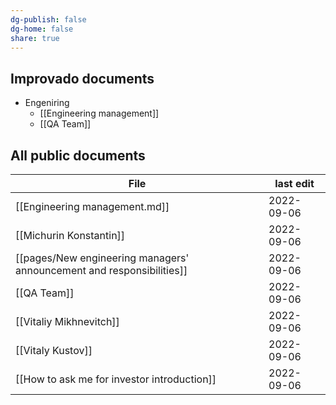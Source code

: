 ```yaml
---
dg-publish: false
dg-home: false
share: true
---
```


## Improvado documents
- Engeniring
	- [[Engineering management]]
	- [[QA Team]]

## All public documents 
| File                                                                                                                                  | last edit  |
| ------------------------------------------------------------------------------------------------------------------------------------- | ---------- |
| [[Engineering management.md]]                                                                           | 2022-09-06 |
| [[Michurin Konstantin]]                                                                                 | 2022-09-06 |
| [[pages/New engineering managers' announcement and responsibilities]] | 2022-09-06 |
| [[QA Team]]                                                                                                         | 2022-09-06 |
| [[Vitaliy Mikhnevitch]]                                                                                 | 2022-09-06 |
| [[Vitaly Kustov]]                                                                                             | 2022-09-06 |
| [[How to ask me for investor introduction]]                                         | 2022-09-06 |
